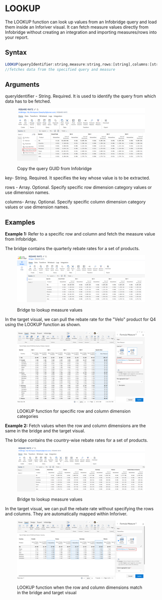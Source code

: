 # LOOKUP

The LOOKUP function can look up values from an Infobridge query and load them inside an Inforiver visual. It can fetch measure values directly from Infobridge without creating an integration and importing measures/rows into your report.  

## Syntax

```javascript
LOOKUP(queryIdentifier:string,measure:string,rows:[string],columns:[string])
//fetches data from the specified query and measure
```

## Arguments

queryIdentifier - String. Required. It is used to identify the query from which data has to be fetched.

<figure><img src="../../.gitbook/assets/image (1075).png" alt=""><figcaption><p>Copy the query GUID from Infobridge</p></figcaption></figure>

key- String. Required. It specifies the key whose value is to be extracted.

rows - Array. Optional. Specify specific row dimension category values or use dimension names.

columns- Array. Optional. Specify specific column dimension category values or use dimension names.

## Examples

**Example 1:** Refer to a specific row and column and fetch the measure value from Infobridge.

The bridge contains the quarterly rebate rates for a set of products.

<figure><img src="../../.gitbook/assets/image (1073).png" alt=""><figcaption><p>Bridge to lookup measure values</p></figcaption></figure>

In the target visual, we can pull the rebate rate for the "Velo" product for Q4 using the LOOKUP function as shown.

<figure><img src="../../.gitbook/assets/image (1074).png" alt=""><figcaption><p>LOOKUP function for specific row and column dimension categories</p></figcaption></figure>

**Example 2:** Fetch values when the row and column dimensions are the same in the bridge and the target visual.

The bridge contains the country-wise rebate rates for a set of products.

<figure><img src="../../.gitbook/assets/image (1076).png" alt=""><figcaption><p>Bridge to lookup measure values</p></figcaption></figure>

In the target visual, we can pull the rebate rate without specifying the rows and columns. They are automatically mapped within Inforiver.

<figure><img src="../../.gitbook/assets/image (1077).png" alt=""><figcaption><p>LOOKUP function when the row and column dimensions match in the bridge and target visual</p></figcaption></figure>

